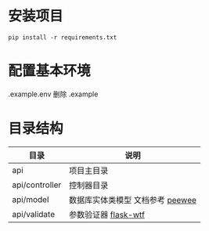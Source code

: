 # 安装项目

`pip install -r requirements.txt`

# 配置基本环境

.example.env
删除 .example


# 目录结构

| 目录             | 说明                                                             |
|----------------|----------------------------------------------------------------|
| api            | 项目主目录                                                          |
| api/controller | 控制器目录                                                          |
| api/model      | 数据库实体类模型 文档参考 [peewee](https://docs.peewee-orm.com/en/latest/) |
| api/validate   | 参数验证器 [flask-wtf](https://flask-wtf.readthedocs.io/en/1.2.x/)  |